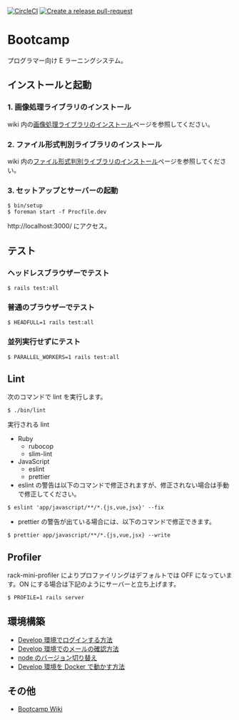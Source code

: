 [![CircleCI](https://circleci.com/gh/fjordllc/bootcamp.svg?style=shield)](https://app.circleci.com/pipelines/github/fjordllc/bootcamp)
[![Create a release pull-request](https://github.com/fjordllc/bootcamp/actions/workflows/git-pr-release-action.yml/badge.svg)](https://github.com/fjordllc/bootcamp/actions/workflows/git-pr-release-action.yml)

# Bootcamp

プログラマー向け E ラーニングシステム。

## インストールと起動

### 1. 画像処理ライブラリのインストール

wiki 内の[画像処理ライブラリのインストール](https://github.com/fjordllc/bootcamp/wiki/%E7%94%BB%E5%83%8F%E5%87%A6%E7%90%86%E3%83%A9%E3%82%A4%E3%83%96%E3%83%A9%E3%83%AA%E3%81%AE%E3%82%A4%E3%83%B3%E3%82%B9%E3%83%88%E3%83%BC%E3%83%AB)ページを参照してください。

### 2. ファイル形式判別ライブラリのインストール

wiki 内の[ファイル形式判別ライブラリのインストール](https://github.com/fjordllc/bootcamp/wiki/%E3%83%95%E3%82%A1%E3%82%A4%E3%83%AB%E5%BD%A2%E5%BC%8F%E5%88%A4%E5%88%A5%E3%83%A9%E3%82%A4%E3%83%96%E3%83%A9%E3%83%AA%E3%81%AE%E3%82%A4%E3%83%B3%E3%82%B9%E3%83%88%E3%83%BC%E3%83%AB)ページを参照してください。

### 3. セットアップとサーバーの起動

```
$ bin/setup
$ foreman start -f Procfile.dev
```

http://localhost:3000/ にアクセス。

## テスト

### ヘッドレスブラウザーでテスト

```
$ rails test:all
```

### 普通のブラウザーでテスト

```
$ HEADFULL=1 rails test:all
```

### 並列実行せずにテスト

```
$ PARALLEL_WORKERS=1 rails test:all
```

## Lint

次のコマンドで lint を実行します。

```
$ ./bin/lint
```

実行される lint

- Ruby
  - rubocop
  - slim-lint
- JavaScript
  - eslint
  - prettier
- eslint の警告は以下のコマンドで修正されますが、修正されない場合は手動で修正してください。

```shell
$ eslint 'app/javascript/**/*.{js,vue,jsx}' --fix
```

- prettier の警告が出ている場合には、以下のコマンドで修正できます。

```shell
$ prettier app/javascript/**/*.{js,vue,jsx} --write
```

## Profiler

rack-mini-profiler によりプロファイリングはデフォルトでは OFF になっています。ON にする場合は下記のようにサーバーと立ち上げます。

```
$ PROFILE=1 rails server
```

## 環境構築

- [Develop 環境でログインする方法](https://github.com/fjordllc/bootcamp/wiki/Develop%E7%92%B0%E5%A2%83%E3%81%A7%E3%83%AD%E3%82%B0%E3%82%A4%E3%83%B3%E3%81%99%E3%82%8B%E6%96%B9%E6%B3%95)
- [Develop 環境でのメールの確認方法](https://github.com/fjordllc/bootcamp/wiki/Develop%E7%92%B0%E5%A2%83%E3%81%A7%E3%81%AE%E3%83%A1%E3%83%BC%E3%83%AB%E3%81%AE%E7%A2%BA%E8%AA%8D%E6%96%B9%E6%B3%95)
- [node のバージョン切り替え](https://github.com/fjordllc/bootcamp/wiki/node%E3%81%AE%E3%83%90%E3%83%BC%E3%82%B8%E3%83%A7%E3%83%B3%E5%88%87%E3%82%8A%E6%9B%BF%E3%81%88)
- [Develop 環境を Docker で動かす方法](doc/development_on_docker.md)

## その他

- [Bootcamp Wiki](https://github.com/fjordllc/bootcamp/wiki)
